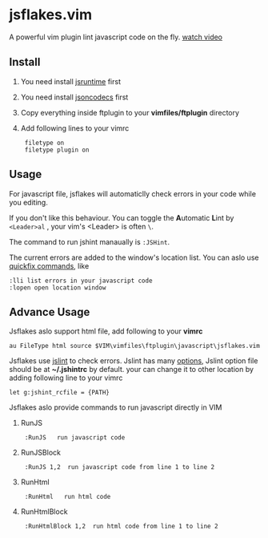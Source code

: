 jsflakes.vim
============

A powerful vim plugin lint javascript code on the fly. [watch video](http://michalliu.github.com/jsflakes.vim)

Install
-------

1. You need install [jsruntime](https://github.com/michalliu/jsruntime.vim) first

2. You need install [jsoncodecs](https://github.com/michalliu/jsoncodecs.vim) first

3. Copy everything inside ftplugin to your __vimfiles/ftplugin__ directory

4. Add following lines to your vimrc

        filetype on
        filetype plugin on

Usage
-----

For javascript file, jsflakes will automaticlly check errors in your code while you editing. 

If you don't like this behaviour. You can toggle the **A**utomatic **L**int by `<Leader>al` , your vim's \<Leader\> is often `\`.

The command to run jshint manaually is `:JSHint`.

The current errors are added to the window's location list.
You can aslo use [quickfix commands](http://vimcdoc.sourceforge.net/doc/quickfix.html), like

    :lli list errors in your javascript code
    :lopen open location window
    
Advance Usage
-------------

Jsflakes aslo support html file, add following to your __vimrc__

    au FileType html source $VIM\vimfiles\ftplugin\javascript\jsflakes.vim
    
Jsflakes use [jslint](http://www.jshint.com/) to check errors. Jslint has many [options](http://www.jshint.com/options/),
Jslint option file should be at __~/.jshintrc__ by default. your can change it to other location by adding following line to your vimrc

    let g:jshint_rcfile = {PATH}

Jsflakes aslo provide commands to run javascript directly in VIM

1. RunJS

        :RunJS   run javascript code
    
2. RunJSBlock

        :RunJS 1,2  run javascript code from line 1 to line 2

3. RunHtml

        :RunHtml   run html code
    
4. RunHtmlBlock

        :RunHtmlBlock 1,2  run html code from line 1 to line 2
